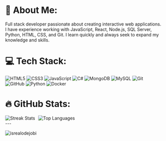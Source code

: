 # 💫 About Me:
Full stack developer passionate about creating interactive web applications. I have experience working with JavaScript, React, Node.js, SQL Server, Python, HTML, CSS, and Git. I learn quickly and always seek to expand my knowledge and skills.

# 💻 Tech Stack:
![HTML5](https://img.shields.io/badge/html5-%23E34F26.svg?style=flat&logo=html5&logoColor=white) ![CSS3](https://img.shields.io/badge/css3-%231572B6.svg?style=flat&logo=css3&logoColor=white) ![JavaScript](https://img.shields.io/badge/javascript-%23323330.svg?style=flat&logo=javascript&logoColor=%23F7DF1E) ![C#](https://img.shields.io/badge/c%23-%23239120.svg?style=flat&logo=csharp&logoColor=white) ![MongoDB](https://img.shields.io/badge/MongoDB-%234ea94b.svg?style=flat&logo=mongodb&logoColor=white) ![MySQL](https://img.shields.io/badge/mysql-4479A1.svg?style=flat&logo=mysql&logoColor=white) ![Git](https://img.shields.io/badge/git-%23F05033.svg?style=flat&logo=git&logoColor=white) ![GitHub](https://img.shields.io/badge/github-%23121011.svg?style=flat&logo=github&logoColor=white) ![Python](https://img.shields.io/badge/python-3670A0?style=flat&logo=python&logoColor=ffdd54) ![Docker](https://img.shields.io/badge/docker-%230db7ed.svg?style=flat&logo=docker&logoColor=white)
# :fire: GitHub Stats:
<!-- ![](https://github-readme-stats.vercel.app/api?username=juanes527&theme=catppuccin_latte&hide_border=false&include_all_commits=true&count_private=true)<br/> -->
<div style="display: flex;">
  <img src="https://github-readme-streak-stats.herokuapp.com/?user=juanes527&theme=catppuccin_latte&hide_border=false" alt="Streak Stats" style="margin-right: 10px;">
  <img src="https://github-readme-stats.vercel.app/api/top-langs/?username=juanes527&theme=catppuccin_latte&hide_border=false&include_all_commits=true&count_private=true&layout=compact" alt="Top Languages">
</div>
---
<p align="left">
  <img src="https://komarev.com/ghpvc/?username=Juanes527&label=Profile%20views&color=0e75b6&style=flat" alt="isrealodejobi" />
</p>
